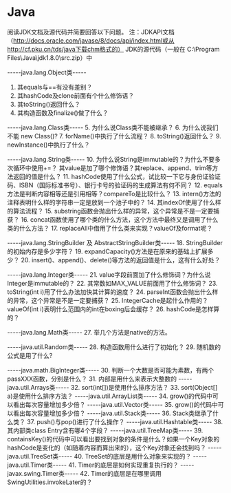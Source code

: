 # Java

阅读JDK文档及源代码并简要回答以下问题。
注：JDKAPI文档（http://docs.oracle.com/javase/8/docs/api/index.html或从http://cf.pku.cn/tds/java下载chm格式的）
 JDK的源代码（一般在 C:\Program Files\Java\jdk1.8.0\src.zip）中

-----java.lang.Object类-----
1.	其equals与==有没有差别？
2.	其hashCode及clone前面有个什么修饰语？
3.	其toString()返回什么？
4.	其构造函数及finalize()做了什么？

-----java.lang.Class类-----
5.	为什么说Class类不能被继承？
6.	为什么说我们不能 new Class()?
7.	forName()中执行了什么流程？
8.	toString()返回什么？
9.	newInstance()中执行了什么？


-----java.lang.String类-----
10.	为什么说String是immutable的？为什么不要多次循环中使用+=？ 其value是加了哪个修饰语？其replace、append、trim等方法返回的值是什么？
11.	hashCode使用了什么公式，试比较一下它与身份证验证码、ISBN（国际标准书号）、银行卡号的验证码的生成算法有何不同？
12.	equals方法是判断内容相等还是引用相等？compareTo是比较什么？
13.	intern()方法的注释表明什么样的字符串一定是放到一个池子中的？
14.	其indexOf使用了什么样的算法流程？
15.	substring函数会抛出什么样的异常，这个异常是不是一定要捕获？
16.	concat函数使用了哪个类的什么方法，这个方法中最终又是调用了什么类的什么方法？
17.	replaceAll中借用了什么类来实现？valueOf及format呢？

-----java.lang.StringBuilder 及 AbstractStringBuilder类-----
18.	StringBuilder的初始内存是多少字符？
19.	expandCapacity()方法是在原来的基础上扩展多少？
20.	insert()、append()、delete()等方法的返回值是什么，这有什么好处？


-----java.lang.Integer类-----
21.	value字段前面加了什么修饰词？为什么说Integer是immutable的？
22.	其常数如MAX_VALUE前面用了什么修饰词？
23.	toString(int i)用了什么办法加快其计算的速度？
24.	parseInt函数会抛出什么样的异常，这个异常是不是一定要捕获？
25.	IntegerCache是起什么作用的？valueOf(int i)表明什么范围内的int在boxing后会缓存？
26.	hashCode是怎样算的？

-----java.lang.Math类-----
27.	举几个方法是native的方法。

-----java.util.Random类-----
28.	构造函数用什么进行了初始化？
29.	随机数的公式是用了什么?

-----java.math.BigInteger类-----
30.	判断一个大数是否可能为素数，有两个passXXX函数，分别是什么？
31.	内部是用什么来表示大整数的
-----java.util.Arrays类-----
32.	sort(int[])是使用什么排序方法？
33.	sort(Object[] a)是使用什么排序方法？
-----java.util.ArrayList类-----
34.	grow()的代码中可以看出每次容量增加多少倍？
-----java.util.Vector类-----
35.	grow()的代码中可以看出每次容量增加多少倍？
-----java.util.Stack类-----
36.	Stack类继承了什么类？
37.	push()与pop()进行了什么操作？
-----java.util.Hashtable类-----
38.	其内部类class Entry含有哪4个字段？
-----java.util.TreeMap类-----
39.	containsKey()的代码中可以看出要找到对象的条件是什么？如果一个Key对象的hashCode是变化的（如随着内容而算出来的），这个Key对象还会找到吗？
-----java.util.TreeSet类-----
40.	TreeSet的底层是用什么对象来实现的？
-----java.util.Timer类-----
41.	Timer的底层是如何实现重复执行的？
-----javax.swing.Timer类-----
42.	Timer的底层是在哪里调用SwingUtilities.invokeLater的？

